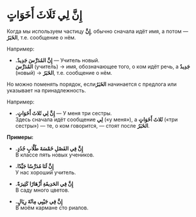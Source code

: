 ﻿#  إِنَّ لِي ثَلَاثَ أَخَوَاتٍ

Когда мы используем частицу **إِنَّ**, обычно сначала идёт имя, а потом — **الخَبَرُ**, т.е. сообщение о нём.  

Например:
-   **.إِنَّ المُدَرِّسَ جَدِيدٌ** — Учитель новый.  
    **المُدَرِّسَ** (учитель) → имя, обозначающее того, о ком идёт речь, а **جَدِيدٌ** (новый) → **الخَبَرُ**, т.е. сообщение о нём.
    
Но можно поменять порядок, если**الخَبَرُ** начинается с предлога или указывает на принадлежность.

Например:

-   **.إِنَّ لِي ثَلاثَ أَخَوَاتٍ**  — У меня три сестры.  
    Здесь сначала идёт сообщение **لِي** («у меня»), а **ثَلاثَ أَخَوَاتٍ**  («три сестры») — те, о ком говорится, — стоят после **الخَبَرُ**.
    
**Примеры:**

-   **.إِنَّ فِي الفَصْلِ خَمْسَةَ طُلَّابٍ جُدُدٍ**  
    В классе пять новых учеников.
    
-   **.إِنَّ لَنَا مُدَرِّسًا جَيِّدًا**  
    У нас хороший учитель.
    
-   **.إِنَّ فِي الحَدِيقَةِ أَزْهَارًا كَثِيرَةً**  
   В саду много цветов.
    
-   **.إِنَّ فِي جَيْبِي مِائَةَ رِيَالٍ**  
    В моём кармане сто риалов.
    

